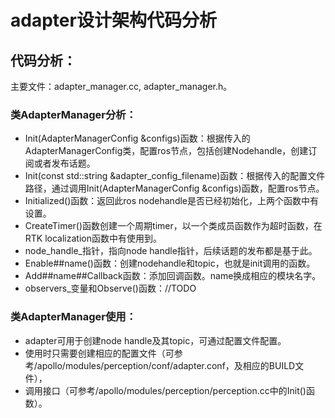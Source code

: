 # adapter设计架构代码分析
## 代码分析：
主要文件：adapter_manager.cc, adapter_manager.h。

### 类AdapterManager分析：
 * Init(AdapterManagerConfig &configs)函数：根据传入的AdapterManagerConfig类，配置ros节点，包括创建Nodehandle，创建订阅或者发布话题。
 * Init(const std::string &adapter_config_filename)函数：根据传入的配置文件路径，通过调用Init(AdapterManagerConfig &configs)函数，配置ros节点。
 * Initialized()函数：返回此ros nodehandle是否已经初始化，上两个函数中有设置。
 * CreateTimer()函数创建一个周期timer，以一个类成员函数作为超时函数，在RTK localization函数中有使用到。
 * node_handle_指针，指向node handle指针，后续话题的发布都是基于此。
 * Enable##name()函数：创建nodehandle和topic，也就是init调用的函数。
 * Add##name##Callback函数：添加回调函数。name换成相应的模块名字。
 * observers_变量和Observe()函数：//TODO
### 类AdapterManager使用：
 * adapter可用于创建node handle及其topic，可通过配置文件配置。
 * 使用时只需要创建相应的配置文件（可参考/apollo/modules/perception/conf/adapter.conf，及相应的BUILD文件），
 * 调用接口（可参考/apollo/modules/perception/perception.cc中的Init()函数）。
